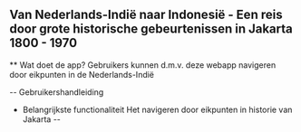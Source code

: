 ## Van Nederlands-Indië naar Indonesië - Een reis door grote historische gebeurtenissen in Jakarta 1800 - 1970

** Wat doet de app?
Gebruikers kunnen d.m.v. deze webapp navigeren door eikpunten in de Nederlands-Indië

-- Gebruikershandleiding

- Belangrijkste functionaliteit
Het navigeren door eikpunten in historie van Jakarta
-- 

